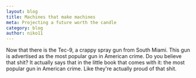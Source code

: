 ```yaml
---
layout: blog
title: Machines that make machines
meta: Projecting a future worth the candle
category: blog
author: niko11
---
```


Now that there is the Tec-9, a crappy spray gun from South Miami. This gun is advertised as the most popular gun in American crime. Do you believe that shit? It actually says that in the little book that comes with it: the most popular gun in American crime. Like they're actually proud of that shit.
